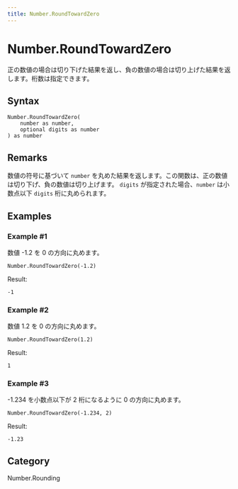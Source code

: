 ```yaml
---
title: Number.RoundTowardZero
---
```


# Number.RoundTowardZero


正の数値の場合は切り下げた結果を返し、負の数値の場合は切り上げた結果を返します。桁数は指定できます。


## Syntax

```powerquery
Number.RoundTowardZero(
    number as number,
    optional digits as number
) as number
```


## Remarks

数値の符号に基づいて <code>number</code> を丸めた結果を返します。この関数は、正の数値は切り下げ、負の数値は切り上げます。    <code>digits</code> が指定された場合、<code>number</code> は小数点以下 <code>digits</code> 桁に丸められます。  


## Examples

### Example #1 
数値 -1.2 を 0 の方向に丸めます。
```powerquery
Number.RoundTowardZero(-1.2)
```

Result: 
```powerquery
-1
```


### Example #2 
数値 1.2 を 0 の方向に丸めます。
```powerquery
Number.RoundTowardZero(1.2)
```

Result: 
```powerquery
1
```


### Example #3 
-1.234 を小数点以下が 2 桁になるように 0 の方向に丸めます。
```powerquery
Number.RoundTowardZero(-1.234, 2)
```

Result: 
```powerquery
-1.23
```




## Category
Number.Rounding
